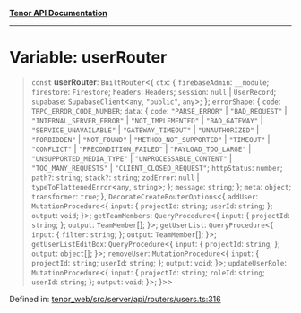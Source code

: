 [**Tenor API Documentation**](../../README.md)

***

# Variable: userRouter

> `const` **userRouter**: `BuiltRouter`\<\{ `ctx`: \{ `firebaseAdmin`: `__module`; `firestore`: `Firestore`; `headers`: `Headers`; `session`: `null` \| `UserRecord`; `supabase`: `SupabaseClient`\<`any`, `"public"`, `any`\>; \}; `errorShape`: \{ `code`: `TRPC_ERROR_CODE_NUMBER`; `data`: \{ `code`: `"PARSE_ERROR"` \| `"BAD_REQUEST"` \| `"INTERNAL_SERVER_ERROR"` \| `"NOT_IMPLEMENTED"` \| `"BAD_GATEWAY"` \| `"SERVICE_UNAVAILABLE"` \| `"GATEWAY_TIMEOUT"` \| `"UNAUTHORIZED"` \| `"FORBIDDEN"` \| `"NOT_FOUND"` \| `"METHOD_NOT_SUPPORTED"` \| `"TIMEOUT"` \| `"CONFLICT"` \| `"PRECONDITION_FAILED"` \| `"PAYLOAD_TOO_LARGE"` \| `"UNSUPPORTED_MEDIA_TYPE"` \| `"UNPROCESSABLE_CONTENT"` \| `"TOO_MANY_REQUESTS"` \| `"CLIENT_CLOSED_REQUEST"`; `httpStatus`: `number`; `path?`: `string`; `stack?`: `string`; `zodError`: `null` \| `typeToFlattenedError`\<`any`, `string`\>; \}; `message`: `string`; \}; `meta`: `object`; `transformer`: `true`; \}, `DecorateCreateRouterOptions`\<\{ `addUser`: `MutationProcedure`\<\{ `input`: \{ `projectId`: `string`; `userId`: `string`; \}; `output`: `void`; \}\>; `getTeamMembers`: `QueryProcedure`\<\{ `input`: \{ `projectId`: `string`; \}; `output`: `TeamMember`[]; \}\>; `getUserList`: `QueryProcedure`\<\{ `input`: \{ `filter`: `string`; \}; `output`: `TeamMember`[]; \}\>; `getUserListEditBox`: `QueryProcedure`\<\{ `input`: \{ `projectId`: `string`; \}; `output`: `object`[]; \}\>; `removeUser`: `MutationProcedure`\<\{ `input`: \{ `projectId`: `string`; `userId`: `string`; \}; `output`: `void`; \}\>; `updateUserRole`: `MutationProcedure`\<\{ `input`: \{ `projectId`: `string`; `roleId`: `string`; `userId`: `string`; \}; `output`: `void`; \}\>; \}\>\>

Defined in: [tenor\_web/src/server/api/routers/users.ts:316](https://github.com/Apantli/Tenor/blob/551fcec623199ab0ac9668d926e7d67c9012d18e/tenor_web/src/server/api/routers/users.ts#L316)
